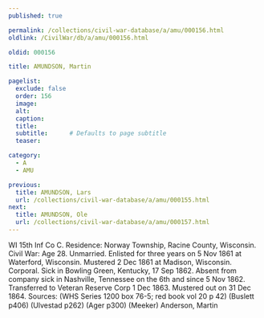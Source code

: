 ```yaml
---
published: true

permalink: /collections/civil-war-database/a/amu/000156.html
oldlink: /CivilWar/db/a/amu/000156.html

oldid: 000156

title: AMUNDSON, Martin

pagelist:
  exclude: false
  order: 156
  image: 
  alt:
  caption:
  title:
  subtitle:      # Defaults to page subtitle
  teaser:

category: 
  - A 
  - AMU

previous:
  title: AMUNDSON, Lars
  url: /collections/civil-war-database/a/amu/000155.html  
next:
  title: AMUNDSON, Ole
  url: /collections/civil-war-database/a/amu/000157.html   
---
```

WI 15th Inf Co C. Residence: Norway Township, Racine County, Wisconsin. Civil War: Age 28. Unmarried. Enlisted for three years on 5 Nov 1861 at Waterford, Wisconsin. Mustered 2 Dec 1861 at Madison, Wisconsin. Corporal. Sick in Bowling Green, Kentucky, 17 Sep 1862. Absent from company sick in Nashville, Tennessee on the 6th and since 5 Nov 1862. Transferred to Veteran Reserve Corp 1 Dec 1863. Mustered out on 31 Dec 1864. Sources: (WHS Series 1200 box 76-5; red book vol 20 p 42) (Buslett p406) (Ulvestad p262) (Ager p300) (Meeker) &#147;Anderson, Martin&#148;